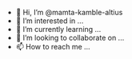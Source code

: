- 👋 Hi, I’m @mamta-kamble-altius
- 👀 I’m interested in ...
- 🌱 I’m currently learning ...
- 💞️ I’m looking to collaborate on ...
- 📫 How to reach me ...

<!---
mamta-kamble-altius/mamta-kamble-altius is a ✨ special ✨ repository because its `README.md` (this file) appears on your GitHub profile.
You can click the Preview link to take a look at your changes.
--->
